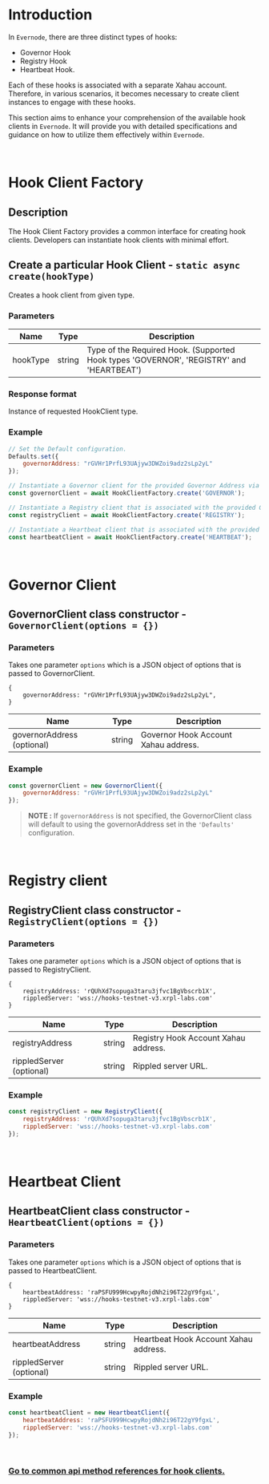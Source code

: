 # Introduction

In `Evernode`, there are three distinct types of hooks:
- Governor Hook
- Registry Hook
- Heartbeat Hook.

Each of these hooks is associated with a separate Xahau account. Therefore, in various scenarios, it becomes necessary to create client instances to engage with these hooks.

This section aims to enhance your comprehension of the available hook clients in `Evernode`. It will provide you with detailed specifications and guidance on how to utilize them effectively within `Evernode`.

<br/>

# Hook Client Factory

## Description
The Hook Client Factory provides a common interface for creating hook clients. Developers can instantiate hook clients with minimal effort.

## Create a particular Hook Client - `static async create(hookType)`
Creates a hook client from given type.

### Parameters
| Name     | Type   | Description                                                                              |
| -------- | ------ | ---------------------------------------------------------------------------------------- |
| hookType | string | Type of the Required Hook. (Supported Hook types 'GOVERNOR', 'REGISTRY' and 'HEARTBEAT') |

### Response format
Instance of requested HookClient type.

### Example
```javascript
// Set the Default configuration.
Defaults.set({
    governorAddress: "rGVHr1PrfL93UAjyw3DWZoi9adz2sLp2yL"
});

// Instantiate a Governor client for the provided Governor Address via HookClientFactory.
const governorClient = await HookClientFactory.create('GOVERNOR');

// Instantiate a Registry client that is associated with the provided Governor Address via HookClientFactory.
const registryClient = await HookClientFactory.create('REGISTRY');

// Instantiate a Heartbeat client that is associated with the provided Governor Address via HookClientFactory.
const heartbeatClient = await HookClientFactory.create('HEARTBEAT');
```
<br/>

# Governor Client

## GovernorClient class constructor - `GovernorClient(options = {})`

### Parameters
Takes one parameter `options` which is a JSON object of options that is passed to GovernorClient.
```
{
    governorAddress: "rGVHr1PrfL93UAjyw3DWZoi9adz2sLp2yL",
}
```
| Name                       | Type   | Description                         |
| -------------------------- | ------ | ------------------------------------ |
| governorAddress (optional) | string | Governor Hook Account Xahau address. |

### Example
```javascript
const governorClient = new GovernorClient({
    governorAddress: "rGVHr1PrfL93UAjyw3DWZoi9adz2sLp2yL"
});
```
>__NOTE :__  If `governorAddress` is not specified, the GovernorClient class will default to using the governorAddress set in the `'Defaults'` configuration.

<br>

# Registry client

## RegistryClient class constructor - `RegistryClient(options = {})`

### Parameters
Takes one parameter `options` which is a JSON object of options that is passed to RegistryClient.
```
{
    registryAddress: 'rQUhXd7sopuga3taru3jfvc1BgVbscrb1X',
    rippledServer: 'wss://hooks-testnet-v3.xrpl-labs.com'
}
```
| Name                     | Type   | Description                         |
| ------------------------ | ------ | ----------------------------------- |
| registryAddress          | string | Registry Hook Account Xahau address. |
| rippledServer (optional) | string | Rippled server URL.                 |

### Example
```javascript
const registryClient = new RegistryClient({
    registryAddress: 'rQUhXd7sopuga3taru3jfvc1BgVbscrb1X',
    rippledServer: 'wss://hooks-testnet-v3.xrpl-labs.com'
});
```
<br>

# Heartbeat Client

## HeartbeatClient class constructor - `HeartbeatClient(options = {})`

### Parameters
Takes one parameter `options` which is a JSON object of options that is passed to HeartbeatClient.
```
{
    heartbeatAddress: 'raPSFU999HcwpyRojdNh2i96T22gY9fgxL',
    rippledServer: 'wss://hooks-testnet-v3.xrpl-labs.com'
}
```
| Name                     | Type   | Description                          |
| ------------------------ | ------ | ------------------------------------ |
| heartbeatAddress         | string | Heartbeat Hook Account Xahau address. |
| rippledServer (optional) | string | Rippled server URL.                  |

### Example
```javascript
const heartbeatClient = new HeartbeatClient({
    heartbeatAddress: 'raPSFU999HcwpyRojdNh2i96T22gY9fgxL',
    rippledServer: 'wss://hooks-testnet-v3.xrpl-labs.com'
});
```

<br>

### [Go to common api method references for hook clients.](reference-api-common.md)<br><br>


